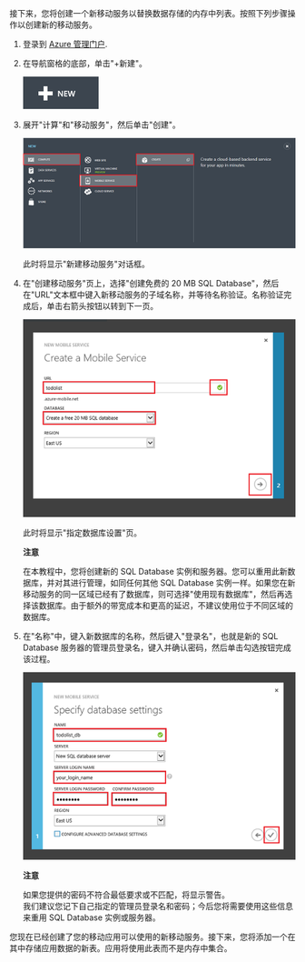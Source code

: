 ﻿

接下来，您将创建一个新移动服务以替换数据存储的内存中列表。按照下列步骤操作以创建新的移动服务。

1. 登录到 [Azure 管理门户](https://manage.windowsazure.cn/). 
2.	在导航窗格的底部，单击"+新建"。

	![plus-new](./media/mobile-services-create-new-service-data/plus-new.png)

3.	展开"计算"和"移动服务"，然后单击"创建"。

	![mobile-create](./media/mobile-services-create-new-service-data/mobile-create.png)

    此时将显示"新建移动服务"对话框。

4.	在"创建移动服务"页上，选择"创建免费的 20 MB SQL Database"，然后在"URL"文本框中键入新移动服务的子域名称，并等待名称验证。名称验证完成后，单击右箭头按钮以转到下一页。	

	![mobile-create-page1](./media/mobile-services-create-new-service-data/mobile-create-page1.png)

    此时将显示"指定数据库设置"页。

    <div class="dev-callout"> 
	<b>注意</b>
	<p>在本教程中，您将创建新的 SQL Database 实例和服务器。您可以重用此新数据库，并对其进行管理，如同任何其他 SQL Database 实例一样。如果您在新移动服务的同一区域已经有了数据库，则可选择"使用现有数据库"<strong></strong>，然后再选择该数据库。由于额外的带宽成本和更高的延迟，不建议使用位于不同区域的数据库。</p></div>	

5.	在"名称"中，键入新数据库的名称，然后键入"登录名"，也就是新的 SQL Database 服务器的管理员登录名，键入并确认密码，然后单击勾选按钮完成该过程。

	![mobile-create-page2](./media/mobile-services-create-new-service-data/mobile-create-page2.png)

    <div class="dev-callout"> 
	<b>注意</b>
	<p>如果您提供的密码不符合最低要求或不匹配，将显示警告。 <br/>我们建议您记下自己指定的管理员登录名和密码；今后您将需要使用这些信息来重用 SQL Database 实例或服务器。</p> 
	</div>

您现在已经创建了您的移动应用可以使用的新移动服务。接下来，您将添加一个在其中存储应用数据的新表。应用将使用此表而不是内存中集合。

<!--HONumber=41-->

